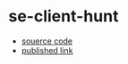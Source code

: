 # se-client-hunt

* [souerce code](https://github.com/Saikrishna1545/se-client-hunt)
* [published link](https://saikrishna1545.github.io/se-client-hunt/)
